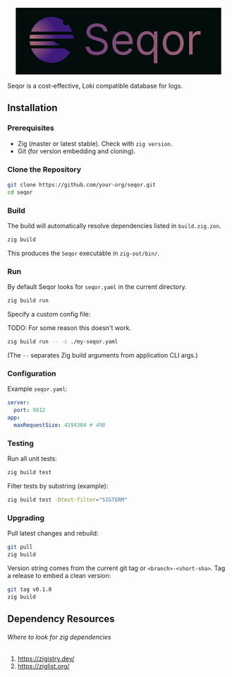 <p align=center>
  <img src="logo.png" />
</p>

Seqor is a cost-effective, Loki compatible database for logs.

## Installation

### Prerequisites
- Zig (master or latest stable). Check with `zig version`.
- Git (for version embedding and cloning).

### Clone the Repository
```bash
git clone https://github.com/your-org/seqor.git
cd seqor
```

### Build
The build will automatically resolve dependencies listed in `build.zig.zon`.
```bash
zig build
```
This produces the `Seqor` executable in `zig-out/bin/`.

### Run
By default Seqor looks for `seqor.yaml` in the current directory.
```bash
zig build run
```
Specify a custom config file:

TODO: For some reason this doesn't work.
```bash
zig build run -- -c ./my-seqor.yaml
```
(The `--` separates Zig build arguments from application CLI args.)

### Configuration
Example `seqor.yaml`:
```yaml
server:
  port: 9012
app:
  maxRequestSize: 4194304 # 4MB
```

### Testing
Run all unit tests:
```bash
zig build test
```
Filter tests by substring (example):
```bash
zig build test -Dtest-filter="SIGTERM"
```

### Upgrading
Pull latest changes and rebuild:
```bash
git pull
zig build
```
Version string comes from the current git tag or `<branch>-<short-sha>`.
Tag a release to embed a clean version:
```bash
git tag v0.1.0
zig build
```

## Dependency Resources
###### Where to look for zig dependencies
1. https://zigistry.dev/
2. https://ziglist.org/

